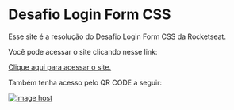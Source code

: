 # Desafio Login Form CSS

Esse site é a resolução do Desafio Login Form CSS da Rocketseat.

Você pode acessar o site clicando nesse link: 

<a href="https://lucashemanuel.github.io/desafio-login-form-css/">Clique aqui para acessar o site.</a>

Também tenha acesso pelo QR CODE a seguir:

<a href="https://imgbox.com/5nmFlAr7" target="_blank"><img src="https://thumbs2.imgbox.com/c9/47/5nmFlAr7_t.png" alt="image host"/></a>